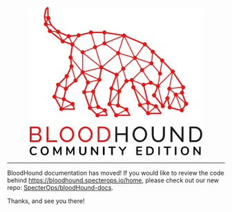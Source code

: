 <p align="center">
    <picture>
        <source media="(prefers-color-scheme: dark)" srcset="../cmd/ui/public/img/logo-secondary-transparent-full.svg">
        <img src="../cmd/ui/public/img/logo-transparent-full.svg" alt="BloodHound Community Edition" width='400' />
    </picture>
</p>

<hr />

BloodHound documentation has moved! If you would like to review the code behind https://bloodhound.specterops.io/home, please check out our new repo: [SpecterOps/bloodHound-docs](https://github.com/SpecterOps/bloodHound-docs).

Thanks, and see you there!
